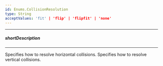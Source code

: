 ```yaml
---
id: Enums.CollisionResolution
type: String
acceptValues: 'fit' | 'flip' | 'flipfit' | 'none'
---
```

---
##### shortDescription
<!-- Description goes here -->

---
<!-- Description goes here -->
Specifies how to resolve horizontal collisions.
Specifies how to resolve vertical collisions.
